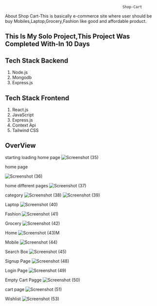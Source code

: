 
                                                          Shop-Cart
About Shop Cart-This is basically e-commerce site where user should be buy Mobiles,Laptop,Grocery,Fashion like good and affordable product.
<h2>This Is My Solo Project,This Project Was Completed With-In 10 Days</h2>

<h2>Tech Stack Backend</h2>
<ol>
<li>Node.js</li>
<li>Mongodb</li>
<li>Express.js</li>
</ol>

<h2>Tech Stack Frontend</h2>
<ol>
<li>React.js</li>
<li>JavaScript</li>
<li>Express.js</li>
<li>Context Api</li>
<li>Tailwind CSS</li>
</ol>

<h2>OverView</h2>


starting loading home page
![Screenshot (35)](https://user-images.githubusercontent.com/97114184/221166703-96a32d8c-7811-4787-b201-590508404921.png)

home page

![Screenshot (36)](https://user-images.githubusercontent.com/97114184/221166707-454417ca-ea93-4679-8e0d-db0823146c43.png)

home different pages
![Screenshot (37)](https://user-images.githubusercontent.com/97114184/221166712-cb9fc559-8267-48ee-ac0a-886276598e3e.png)

category
![Screenshot (38)](https://user-images.githubusercontent.com/97114184/221166715-9d2a5bb8-2cf2-4283-9359-4782adc9a05b.png)
![Screenshot (39)](https://user-images.githubusercontent.com/97114184/221166719-841fa2bf-5111-4658-9c4f-803c1eb58516.png)

Laptop
![Screenshot (40)](https://user-images.githubusercontent.com/97114184/221166723-a56130d3-10cb-4796-8b87-bc1e1f523eb4.png)

Fashion
![Screenshot (41)](https://user-images.githubusercontent.com/97114184/221166728-420716c0-8eac-4718-a745-ed90afca1c03.png)

Grocery 
![Screenshot (42)](https://user-images.githubusercontent.com/97114184/221166733-48cbc7c8-dc51-493c-80de-950bf27e1c43.png)

Home
![Screenshot (43)](https://user-images.githubusercontent.com/97114184/221166737-a9c06c6c-46b4-44e6-8750-b22546b6a215.png)M

Mobile
![Screenshot (44)](https://user-images.githubusercontent.com/97114184/221166743-6bfc7d6a-39d7-47ff-93cb-a6d5bd0b1435.png)

Search Box
![Screenshot (45)](https://user-images.githubusercontent.com/97114184/221166749-11c0e057-6a14-4638-8a65-66580d28d4bd.png)

Signup Page
![Screenshot (48)](https://user-images.githubusercontent.com/97114184/221166757-4463e284-2614-4b17-b01f-11f18f051e2c.png)

Login Page
![Screenshot (49)](https://user-images.githubusercontent.com/97114184/221166759-ca43eda8-80ce-471d-8878-e19eb4ff59d8.png)

Empty Cart Pagge
![Screenshot (50)](https://user-images.githubusercontent.com/97114184/221166763-faa5e92a-45c7-4525-b5ae-b883d9ff27b0.png)

cart page
![Screenshot (51)](https://user-images.githubusercontent.com/97114184/221166767-57a46066-d51e-4be5-8c09-6f19a3946ed1.png)

Wishlist
![Screenshot (53)](https://user-images.githubusercontent.com/97114184/221166774-ff857326-cfad-48b2-95df-da9865cbc755.png)





